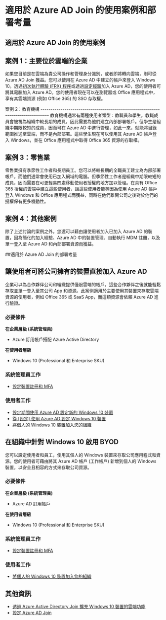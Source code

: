 <properties 
	pageTitle="適用於 Azure AD Join 的使用案例和部署考量| Microsoft Azure" 
	description="說明系統管理員如何為其使用者 (員工、學生、其他使用者) 設定 Azure AD Join 的主題。" 
	services="active-directory" 
	documentationCenter="" 
	authors="femila" 
	manager="stevenpo" 
	editor=""/>

<tags 
	ms.service="active-directory" 
	ms.workload="identity" 
	ms.tgt_pltfrm="na" 
	ms.devlang="na" 
	ms.topic="article" 
	ms.date="08/02/2015" 
	ms.author="femila"/>

# 適用於 Azure AD Join 的使用案例和部署考量 

## 適用於 Azure AD Join 的使用案例
案例 1：主要位於雲端的企業
--------------------------------------------------------
如果您目前是在雲端為貴公司操作和管理身分識別，或者即將轉向雲端，則可從 Azure AD Join 獲益。您可以使用在 Azure AD 中建立的帳戶來登入 Windows 10。透過[初次執行體驗 (FRX) 程序](active-directory-azureadjoin-user-frx.md)或透過[設定經驗](active-directory-azureadjoin-user-upgrade.md)加入 Azure AD，您的使用者可將其電腦加入 Azure AD。您的使用者現在可以在瀏覽器或 Office 應用程式中，享有其雲端資源 (例如 Office 365) 的 SSO 存取權。

案例 2：教育機構 ---------------------------------------------------------------------------------- 教育機構通常有兩種使用者類型：教職員和學生。教職成員會被視為組織中較長期的成員，因此需要為他們建立內部部署帳戶。但學生是組織中期限較短的成員，因而可在 Azure AD 中進行管理，如此一來，就能將目錄範圍推送至雲端，而不是內部部署。這些學生現在可以使用其 Azure AD 帳戶登入 Windows，並在 Office 應用程式中取得 Office 365 資源的存取權。

案例 3：零售業
---------------------------------------------------------------------------------------
零售業擁有季節性工作者和長期員工。您可以將較長期的全職員工建立為內部部署帳戶，而他們通常會使用已加入網域的電腦。但季節性工作者是組織中期限較短的成員，因而需要在可更輕易四處移動使用者授權的地方加以管理。在具有 Office 365 授權的雲端中建立這些使用者，讓這些使用者能夠因為使用 Azure AD 帳戶登入 Windows 和 Office 應用程式而獲益，同時在他們離開公司之後對於他們的授權保有更多機動性。

案例 4：其他案例
------------------------------------------------------------------------------------------
除了上述討論的案例之外，您還可以藉由讓使用者加入已加入 Azure AD 的裝置，因為簡化的加入經驗、Azure AD 中的裝置管理、自動執行 MDM 註冊，以及單一登入至 Azure AD 和內部部署資源而獲益。


##適用於 Azure AD Join 的部署考量

讓使用者可將公司擁有的裝置直接加入 Azure AD
-----------------------------------------------------------------------------------------

企業可以為合作夥伴公司和組織提供僅限雲端的帳戶。這些合作夥伴之後就能輕鬆存取並單一登入至其公司 App 和資源。此案例適用於主要使用其裝置來存取雲端資源的使用者，例如 Office 365 或 SaaS App，而這類資源會依賴 Azure AD 進行驗證。

### 必要條件
**在企業層級 (系統管理員)**

*	Azure 訂用帳戶搭配 Azure Active Directory  

**在使用者層級**

*	Windows 10 (Professional 和 Enterprise SKU)

### 系統管理員工作
* [設定裝置註冊和 MFA](active-directory-azureadjoin-setup.md)

### 使用者工作
* [設定期間使用 Azure AD 設定新的 Windows 10 裝置](active-directory-azureadjoin-user-frx.md)
* [從 [設定] 使用 Azure AD 設定 Windows 10 裝置](active-directory-azureadjoin-user-upgrade.md)
* [將個人的 Windows 10 裝置加入您的組織](active-directory-azureadjoin-personal-device.md)
  


## 在組織中針對 Windows 10 啟用 BYOD
您可以設定使用者和員工，使用其個人的 Windows 裝置來存取公司應用程式和資源。您的使用者可藉由將其 Azure AD 帳戶 (工作帳戶) 新增到個人的 Windows 裝置，以安全且相容的方式來存取公司資源。

### 必要條件
**在企業層級 (系統管理員)**

*	Azure AD 訂用帳戶

**在使用者層級**

*	Windows 10 (Professional 和 Enterprise SKU)


### 系統管理員工作

* [設定裝置註冊和 MFA](active-directory-azureadjoin-setup.md)

### 使用者工作
* [將個人的 Windows 10 裝置加入您的組織](active-directory-azureadjoin-personal-device.md)


## 其他資訊
* [透過 Azure Active Directory Join 擴充 Windows 10 裝置的雲端功能](active-directory-azureadjoin-user-upgrade.md)
* [設定 Azure AD Join](active-directory-azureadjoin-setup.md)

<!---HONumber=August15_HO6-->
